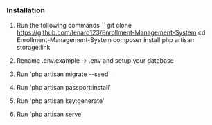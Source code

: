 ### Installation

1. Run the following commands
``
git clone https://github.com/lenard123/Enrollment-Management-System
cd Enrollment-Management-System
composer install
php artisan storage:link


2. Rename .env.example -> .env and setup your database
3. Run 'php artisan migrate --seed'
4. Run 'php artisan passport:install'
5. Run 'php artisan key:generate'
6. Run 'php artisan serve'


